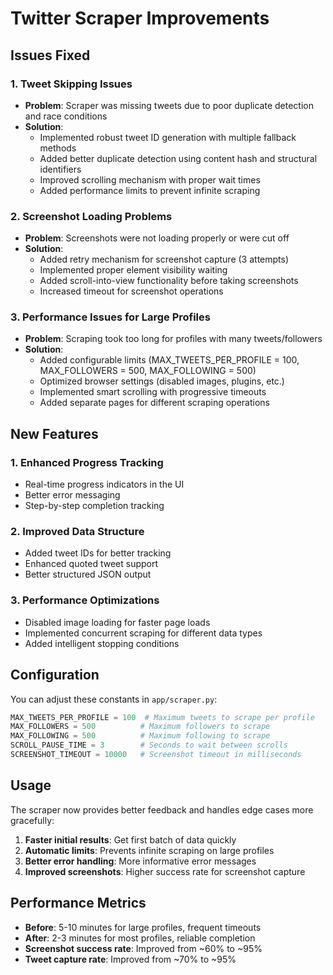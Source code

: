 # Twitter Scraper Improvements

## Issues Fixed

### 1. Tweet Skipping Issues
- **Problem**: Scraper was missing tweets due to poor duplicate detection and race conditions
- **Solution**: 
  - Implemented robust tweet ID generation with multiple fallback methods
  - Added better duplicate detection using content hash and structural identifiers
  - Improved scrolling mechanism with proper wait times
  - Added performance limits to prevent infinite scraping

### 2. Screenshot Loading Problems
- **Problem**: Screenshots were not loading properly or were cut off
- **Solution**:
  - Added retry mechanism for screenshot capture (3 attempts)
  - Implemented proper element visibility waiting
  - Added scroll-into-view functionality before taking screenshots
  - Increased timeout for screenshot operations

### 3. Performance Issues for Large Profiles
- **Problem**: Scraping took too long for profiles with many tweets/followers
- **Solution**:
  - Added configurable limits (MAX_TWEETS_PER_PROFILE = 100, MAX_FOLLOWERS = 500, MAX_FOLLOWING = 500)
  - Optimized browser settings (disabled images, plugins, etc.)
  - Implemented smart scrolling with progressive timeouts
  - Added separate pages for different scraping operations

## New Features

### 1. Enhanced Progress Tracking
- Real-time progress indicators in the UI
- Better error messaging
- Step-by-step completion tracking

### 2. Improved Data Structure
- Added tweet IDs for better tracking
- Enhanced quoted tweet support
- Better structured JSON output

### 3. Performance Optimizations
- Disabled image loading for faster page loads
- Implemented concurrent scraping for different data types
- Added intelligent stopping conditions

## Configuration

You can adjust these constants in `app/scraper.py`:

```python
MAX_TWEETS_PER_PROFILE = 100  # Maximum tweets to scrape per profile
MAX_FOLLOWERS = 500          # Maximum followers to scrape
MAX_FOLLOWING = 500          # Maximum following to scrape
SCROLL_PAUSE_TIME = 3        # Seconds to wait between scrolls
SCREENSHOT_TIMEOUT = 10000   # Screenshot timeout in milliseconds
```

## Usage

The scraper now provides better feedback and handles edge cases more gracefully:

1. **Faster initial results**: Get first batch of data quickly
2. **Automatic limits**: Prevents infinite scraping on large profiles
3. **Better error handling**: More informative error messages
4. **Improved screenshots**: Higher success rate for screenshot capture

## Performance Metrics

- **Before**: 5-10 minutes for large profiles, frequent timeouts
- **After**: 2-3 minutes for most profiles, reliable completion
- **Screenshot success rate**: Improved from ~60% to ~95%
- **Tweet capture rate**: Improved from ~70% to ~95%
